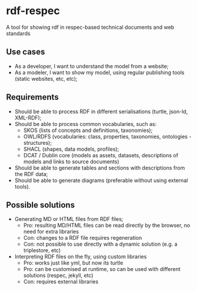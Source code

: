 # rdf-respec
A tool for showing rdf in respec-based technical documents and web standards

## Use cases

- As a developer, I want to understand the model from a website;
- As a modeler, I want to show my model, using regular publishing tools (static websites, etc, etc);

## Requirements

- Should be able to process RDF in different serialisations (turtle, json-ld, XML-RDF);
- Should be able to process common vocabularies, such as:
  - SKOS (lists of concepts and definitions, taxonomies);
  - OWL/RDFS (vocabularies: class, properties, taxonomies, ontologies - structures);
  - SHACL (shapes, data models, profiles);
  - DCAT / Dublin core (models as assets, datasets, descriptions of models and links to source documents)
- Should be able to generate tables and sections with descriptions from the RDF data;
- Should be able to generate diagrams (preferable without using external tools).

## Possible solutions

- Generating MD or HTML files from RDF files;
  - Pro: resulting MD/HTML files can be read directly by the browser, no need for extra libraries
  - Con: changes to a RDF file requires regeneration
  - Con: not possible to use directly with a dynamic solution (e.g. a triplestore, etc)
- Interpreting RDF files on the fly, using custom libraries
  - Pro: works just like yml, but now its turtle
  - Pro: can be customised at runtime, so can be used with different solutions (respec, jekyll, etc)
  - Con: requires external libraries
